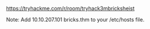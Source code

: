 https://tryhackme.com/r/room/tryhack3mbricksheist

Note: Add 10.10.207.101 bricks.thm to your /etc/hosts file.

